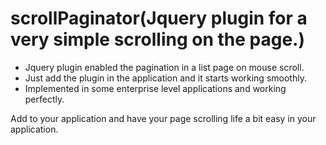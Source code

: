 # scrollPaginator(Jquery plugin for a very simple scrolling on the page.)

* Jquery plugin enabled the pagination in a list page on mouse scroll.
* Just add the plugin in the application and it starts working smoothly.
* Implemented in some enterprise level applications and working perfectly.

Add to your application and have your page scrolling life a bit easy in your application.
